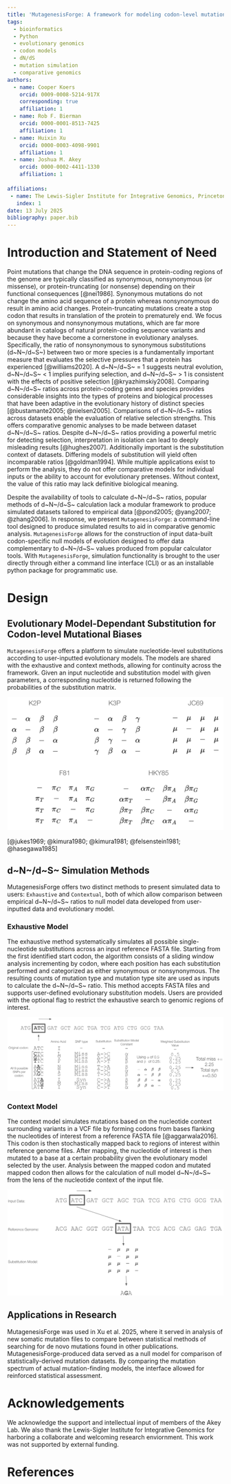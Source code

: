```yaml
---
title: 'MutagenesisForge: A framework for modeling codon-level mutational biases and dN/dS selection'
tags:
  - bioinformatics
  - Python
  - evolutionary genomics
  - codon models
  - dN/dS
  - mutation simulation
  - comparative genomics
authors:
  - name: Cooper Koers
    orcid: 0009-0008-5214-917X
    corresponding: true
    affiliation: 1 
  - name: Rob F. Bierman
    orcid: 0000-0001-8513-7425
    affiliation: 1
  - name: Huixin Xu
    orcid: 0000-0003-4098-9901
    affiliation: 1
  - name: Joshua M. Akey
    orcid: 0000-0002-4411-1330
    affiliation: 1

affiliations:
 - name: The Lewis-Sigler Institute for Integrative Genomics, Princeton University, Princeton, NJ 08540, USA.
   index: 1
date: 13 July 2025
bibliography: paper.bib
---
```


# Introduction and Statement of Need

Point mutations that change the DNA sequence in protein-coding regions of the genome are typically classified as synonymous, nonsynonymous (or missense), or protein-truncating (or nonsense) depending on their functional consequences [@nei1986]. Synonymous mutations do not change the amino acid sequence of a protein whereas nonsynonymous do result in amino acid changes. Protein-truncating mutations create a stop codon that results in translation of the protein to prematurely end. We focus on synonymous and nonsynonymous mutations, which are far more abundant in catalogs of natural protein-coding sequence variants and because they have become a cornerstone in evolutionary analyses. Specifically, the ratio of nonsynonymous to synonymous substitutions (d~N~/d~S~) between two or more species is a fundamentally important measure that evaluates the selective pressures that a protein has experienced [@williams2020]. A d~N~/d~S~ = 1 suggests neutral evolution, d~N~/d~S~ < 1 implies purifying selection, and d~N~/d~S~ > 1 is consistent with the effects of positive selection [@kryazhimskiy2008]. Comparing d~N~/d~S~ ratios across protein-coding genes and species provides considerable insights into the types of proteins and biological processes that have been adaptive in the evolutionary history of distinct species [@bustamante2005; @nielsen2005]. Comparisons of d~N~/d~S~ ratios across datasets enable the evaluation of relative selection strengths. This offers comparative genomic analyses to be made between dataset d~N~/d~S~ ratios. Despite d~N~/d~S~ ratios providing a powerful metric for detecting selection, interpretation in isolation can lead to deeply misleading results [@hughes2007]. Additionally important is the substitution context of datasets. Differing models of substitution will yield often incomparable ratios [@goldman1994]. While multiple applications exist to perform the analysis, they do not offer comparative models for individual inputs or the ability to account for evolutionary pretenses. Without context, the value of this ratio may lack definitive biological meaning.

Despite the availability of tools to calculate d~N~/d~S~ ratios, popular methods of d~N~/d~S~ calculation lack a modular framework to produce simulated datasets tailored to empirical data [@pond2005; @yang2007; @zhang2006]. In response, we present `MutagenesisForge`: a command-line tool designed to produce simulated results to aid in comparative genomic analysis. `MutagenesisForge` allows for the construction of input data-built codon-specific null models of evolution designed to offer data complementary to d~N~/d~S~ values produced from popular calculator tools. With `MutagenesisForge`, simulation functionality is brought to the user directly through either a command line interface (CLI) or as an installable python package for programmatic use.

# Design

## Evolutionary Model-Dependant Substitution for Codon-level Mutational Biases

`MutagenesisForge` offers a platform to simulate nucleotide-level substitutions according to user-inputted evolutionary models. The models are shared with the exhaustive and context methods, allowing for continuity across the framework. Given an input nucleotide and substitution model with given parameters, a corresponding nucleotide is returned following the probabilities of the substitution matrix.

![**Matrix representations of supported evolutionary substitution models.** MutagenesisForge supports the Kimura 2-parameter (K2P), Kimura 3-parameter (K3P), Jukes–Cantor (JC69), Felsenstein 81 (F81), and Hasegawa–Kishino–Yano (HKY85) substitution models to simulate single-nucleotide substitutions. Rows and columns of each matrix represent the nucleotides thymine, cytosine, adenine, and guanine.](fig1.png)

[@jukes1969; @kimura1980; @kimura1981; @felsenstein1981; @hasegawa1985]

## d~N~/d~S~ Simulation Methods

MutagenesisForge offers two distinct methods to present simulated data to users: `Exhaustive` and `Contextual`, both of which allow comparison between empirical d~N~/d~S~ ratios to null model data developed from user-inputted data and evolutionary model.

### Exhaustive Model

The exhaustive method systematically simulates all possible single-nucleotide substitutions across an input reference FASTA file. Starting from the first identified start codon, the algorithm consists of a sliding window analysis incrementing by codon, where each position has each substitution performed and categorized as either synonymous or nonsynonymous. The resulting counts of mutation type and mutation type site are used as inputs to calculate the d~N~/d~S~ ratio. This method accepts FASTA files and supports user-defined evolutionary substitution models. Users are provided with the optional flag to restrict the exhaustive search to genomic regions of interest.

![**Generating d~N~/d~S~ values using `MutagenesisForge` Exhaustive Model According to K2P Substitution Model.**: The logic displayed represents the manner `MutagenesisForge` calculates the number of missense and synonymous per codon in accordance with the respective substitution model.](fig2.png)

### Context Model

The context model simulates mutations based on the nucleotide context surrounding variants in a VCF file by forming codons from bases flanking the nucleotides of interest from a reference FASTA file [@aggarwala2016]. This codon is then stochastically mapped back to regions of interest within reference genome files. After mapping, the nucleotide of interest is then mutated to a base at a certain probability given the evolutionary model selected by the user. Analysis between the mapped codon and mutated mapped codon then allows for the calculation of null model d~N~/d~S~ from the lens of the nucleotide context of the input file.

![**Finding Contextually-Valid Codons and Performing Evolutionary-Aware Mutation Using MutagenesisForge Context.**: Given the input matched context of the base and upstream base, a stochastic match is found within the coordinates of interest. From this found codon, a substitution is made according to the input substitution model. Data from each substitution is then used to calculate the d~N~/d~S~ value of the simulation to return a context-aware simulated value.](fig3.png)

## Applications in Research

MutagenesisForge was used in Xu et al. 2025, where it served in analysis of new somatic mutation files to compare between statistical methods of searching for de novo mutations found in other publications. MutagenesisForge-produced data served as a null model for comparison of statistically-derived mutation datasets. By comparing the mutation spectrum of actual mutation-finding models, the interface allowed for reinforced statistical assessment.

# Acknowledgements

We acknowledge the support and intellectual input of members of the Akey Lab. We also thank the Lewis-Sigler Institute for Integrative Genomics for harboring a collaborate and welcoming research enviornment. This work was not supported by external funding.

# References

